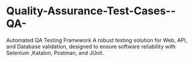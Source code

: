 # Quality-Assurance-Test-Cases--QA-
Automated QA Testing Framework A robust testing solution for Web, API, and Database validation, designed to ensure software reliability with Selenium ,Katalon, Postman, and JUnit. 
